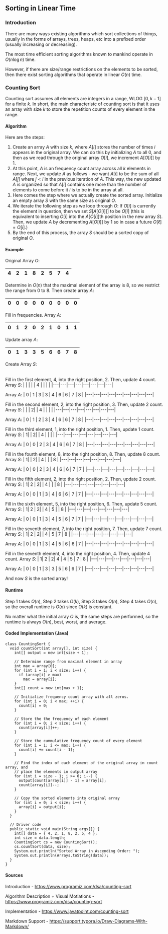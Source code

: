 ﻿
## Sorting in Linear Time
### Introduction 
There are many ways existing algorithms which sort collections of things, usually in the forms of arrays, trees, heaps, etc into a prefixed order (usually increasing or decreasing).

The most time efficient sorting algorithms known to mankind operate in $O(n\log n)$ time. 

However, if there are size/range restrictions on the elements to be sorted, then there exist sorting algorithms that operate in linear $O(n)$ time. 

### Counting Sort

Counting sort assumes all elements are integers in a range, WLOG $[0, k-1]$ for a finite $k$. In short, the main characteristc of counting sort is that it uses an array with size $k$ to store the repetition counts of every element in the range. 

#### Algorithm
Here are the steps:

1. Create an array $A$ with size $k$, where $A[i]$ stores the number of times $i$ appears in the original array. We can do this by initializing $A$ to all $0$, and then as we read through the original array $O[i]$, we increment $A[O[i]]$ by $1$.
2. At this point, $A$ is an frequency count array across all $k$ elements in range. Next, we update $A$ as follows - we want $A[i]$ to be the sum of all $A[j]$ where $j < i$ in the previous iteration of $A$. This way, the new updated $A$ is organized so that $A[i]$ contains one more than the number of elements to come before it $i$ is to be in the array at all. 
3. Here comes the step where we actually create the sorted array. Initialize an empty array $S$ with the same size as original $O$. 
4. We iterate the following step as we loop through $O$: If $O[i]$ is currently the element in question, then we set $S[A[O[i]]]$ to be $O[i]$ (this is equivalent to inserting $O[i]$ into the $A[O[i]]$th position in the new array $S$). Then, we update $A$ by decrementing $A[O[i]]$ by $1$ so in case a future $O[\ell] = O[i]$.) 
5. By the end of this process, the array $S$ should be a sorted copy of original $O$. 

#### Example

Original Array $O$:

| 4 | 2 | 1 | 8 | 2 | 5 | 7 | 4 |
|---|---|---|---|---|---|---|---|

Determine in $O(n)$ that the maximal element of the array is $8$, so we restrict the range from $0$ to $8$. Then create array $A$:

| 0 | 0 | 0 | 0 | 0 | 0 | 0 | 0 | 0 |
|---|---|---|---|---|---|---|---|---|

Fill in frequencies. Array $A$:

| 0 | 1 | 2 | 0 | 2 | 1 | 0 | 1 | 1 |
|---|---|---|---|---|---|---|---|---|

Update array $A$: 

| 0 | 1 | 3 | 3 | 5 | 6 | 6 | 7 | 8 |
|---|---|---|---|---|---|---|---|---|

Create Array $S$:

| | | | | | | | |
|---|---|---|---|---|---|---|---|

Fill in the first element, $4$, into the right position, $2$. Then, update $4$ count. 
Array $S$:
| | | | | 4 | | | |
|---|---|---|---|---|---|---|---|

Array $A$:
| 0 | 1 | 3 | 3 | 4 | 6 | 6 | 7 | 8 |
|---|---|---|---|---|---|---|---|---|

Fill in the second element, $2$, into the right position, $3$. Then, update $2$ count. 
Array $S$:
| | | 2| | 4 | | | |
|---|---|---|---|---|---|---|---|

Array $A$:
| 0 | 1 | 2 | 3 | 4 | 6 | 6 | 7 | 8 |
|---|---|---|---|---|---|---|---|---|

Fill in the third element, $1$, into the right position, $1$. Then, update $1$ count. 
Array $S$:
| 1| | 2| | 4 | | | |
|---|---|---|---|---|---|---|---|

Array $A$:
| 0 | 0 | 2 | 3 | 4 | 6 | 6 | 7 | 8 |
|---|---|---|---|---|---|---|---|---|

Fill in the fourth element, $8$, into the right position, $8$. Then, update $8$ count. 
Array $S$:
| 1| | 2| | 4 | | | 8 |
|---|---|---|---|---|---|---|---|

Array $A$:
| 0 | 0 | 2 | 3 | 4 | 6 | 6 | 7 | 7 |
|---|---|---|---|---|---|---|---|---|

Fill in the fifth element, $2$, into the right position, $2$. Then, update $2$ count. 
Array $S$:
| 1| 2 | 2| | 4 | | | 8 |
|---|---|---|---|---|---|---|---|

Array $A$:
| 0 | 0 | 1 | 3 | 4 | 6 | 6 | 7 | 7 |
|---|---|---|---|---|---|---|---|---|

Fill in the sixth element, $5$, into the right position, $6$. Then, update $5$ count. 
Array $S$:
| 1| 2 | 2| | 4 | 5 | | 8 |
|---|---|---|---|---|---|---|---|

Array $A$:
| 0 | 0 | 1 | 3 | 4 | 5 | 6 | 7 | 7 |
|---|---|---|---|---|---|---|---|---|

Fill in the seventh element, $7$, into the right position, $7$. Then, update $7$ count. 
Array $S$:
| 1| 2 | 2| | 4 | 5 | 7 | 8 |
|---|---|---|---|---|---|---|---|

Array $A$:
| 0 | 0 | 1 | 3 | 4 | 5 | 6 | 6 | 7 |
|---|---|---|---|---|---|---|---|---|

Fill in the seventh element, $4$, into the right position, $4$. Then, update $4$ count. 
Array $S$:
| 1| 2 | 2| 4 | 4 | 5 | 7 | 8 |
|---|---|---|---|---|---|---|---|

Array $A$:
| 0 | 0 | 1 | 3 | 3 | 5 | 6 | 6 | 7 |
|---|---|---|---|---|---|---|---|---|

And now $S$ is the sorted array!

#### Runtime

Step 1 takes $O(n)$, Step 2 takes $O(k)$, Step 3 takes $O(n)$, Step 4 takes $O(n)$, so the overall runtime is $O(n)$ since $O(k)$ is constant. 

No matter what the initial array $O$ is, the same steps are performed, so the runtime is always $O(n)$, best, worst, and average. 


#### Coded Implementation (Java)

```
class CountingSort {
  void countSort(int array[], int size) {
    int[] output = new int[size + 1];

    // Determine range from maximal element in array
    int max = array[0];
    for (int i = 1; i < size; i++) {
      if (array[i] > max)
        max = array[i];
    }
    int[] count = new int[max + 1];

    // Initialize frequency count array with all zeros.
    for (int i = 0; i < max; ++i) {
      count[i] = 0;
    }

    // Store the the frequency of each element
    for (int i = 0; i < size; i++) {
      count[array[i]]++;
    }

    // Store the cummulative frequency count of every element
    for (int i = 1; i <= max; i++) {
      count[i] += count[i - 1];
    }

    // Find the index of each element of the original array in count array, and
    // place the elements in output array
    for (int i = size - 1; i >= 0; i--) {
      output[count[array[i]] - 1] = array[i];
      count[array[i]]--;
    }

    // Copy the sorted elements into original array
    for (int i = 0; i < size; i++) {
      array[i] = output[i];
    }
  }

  // Driver code
  public static void main(String args[]) {
    int[] data = { 4, 2, 1, 8, 2, 5, 4 };
    int size = data.length;
    CountingSort cs = new CountingSort();
    cs.countSort(data, size);
    System.out.println("Sorted Array in Ascending Order: ");
    System.out.println(Arrays.toString(data));
  }
}
```
#### Sources

Introduction - https://www.programiz.com/dsa/counting-sort

Algorithm Description + Visual Motiations - https://www.programiz.com/dsa/counting-sort

Implementation - https://www.javatpoint.com/counting-sort

Markdown Support - https://support.typora.io/Draw-Diagrams-With-Markdown/



